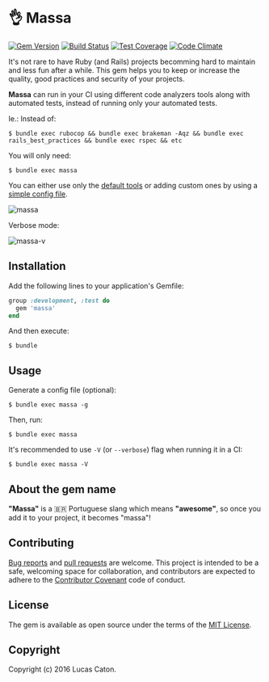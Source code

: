 # 👌 Massa

[![Gem Version](https://badge.fury.io/rb/massa.svg)](https://rubygems.org/gems/massa)
[![Build Status](https://travis-ci.org/lucascaton/massa.svg?branch=master)](https://travis-ci.org/lucascaton/massa)
[![Test Coverage](https://codeclimate.com/github/lucascaton/massa/badges/coverage.svg)](https://codeclimate.com/github/lucascaton/massa/coverage)
[![Code Climate](https://codeclimate.com/github/lucascaton/massa/badges/gpa.svg)](https://codeclimate.com/github/lucascaton/massa)

It's not rare to have Ruby (and Rails) projects becomming hard to maintain and less fun after a while.
This gem helps you to keep or increase the quality, good practices and security of your projects.

**Massa** can run in your CI using different code analyzers tools along with automated tests, instead of running only your automated tests.

Ie.: Instead of:

    $ bundle exec rubocop && bundle exec brakeman -Aqz && bundle exec rails_best_practices && bundle exec rspec && etc

You will only need:

    $ bundle exec massa

You can either use only the [default tools](https://github.com/lucascaton/massa/blob/master/config/default_tools.yml) or adding custom ones by using a [simple config file](https://github.com/lucascaton/massa#usage).

![massa](https://raw.githubusercontent.com/lucascaton/massa/master/readme/massa.gif)

Verbose mode:

![massa-v](https://raw.githubusercontent.com/lucascaton/massa/master/readme/massa-v.gif)

## Installation

Add the following lines to your application's Gemfile:

```ruby
group :development, :test do
  gem 'massa'
end
```

And then execute:

    $ bundle

## Usage

Generate a config file (optional):

    $ bundle exec massa -g

Then, run:

    $ bundle exec massa

It's recommended to use `-V` (or `--verbose`) flag when running it in a CI:

    $ bundle exec massa -V

## About the gem name

**"Massa"** is a 🇧🇷 Portuguese slang which means **"awesome"**, so once you add it to your project, it becomes "massa"!

## Contributing

[Bug reports](https://github.com/lucascaton/massa/issues) and [pull requests](https://github.com/lucascaton/massa/pulls) are welcome. This project is intended to be a safe, welcoming space for collaboration, and contributors are expected to adhere to the [Contributor Covenant](http://contributor-covenant.org) code of conduct.

## License

The gem is available as open source under the terms of the [MIT License](http://opensource.org/licenses/MIT).

## Copyright

Copyright (c) 2016 Lucas Caton.
